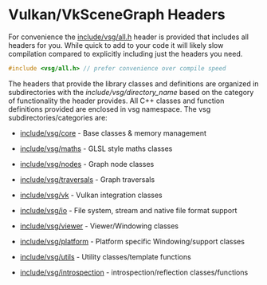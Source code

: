 # Vulkan/VkSceneGraph Headers
For convenience the [include/vsg/all.h](all.h) header is provided that includes all headers for you.  While quick to add to your code it will likely slow compilation compared to explicitly including just the headers you need.

```C++
#include <vsg/all.h> // prefer convenience over compile speed
```

The headers that provide the library classes and definitions are organized in subdirectories with the *include/vsg/directory_name* based on the category of functionality the header provides.  All C++ classes and function definitions provided are enclosed in vsg namespace.  The vsg subdirectories/categories are:

* [include/vsg/core](core/) - Base classes & memory management

* [include/vsg/maths](maths/) - GLSL style maths classes

* [include/vsg/nodes](nodes/) - Graph node classes

* [include/vsg/traversals](traversals/) - Graph traversals

* [include/vsg/vk](vk/) - Vulkan integration classes

* [include/vsg/io](io/) - File system, stream and native file format support

* [include/vsg/viewer](viewer/) - Viewer/Windowing classes

* [include/vsg/platform](platform/) - Platform specific Windowing/support classes

* [include/vsg/utils](utils/) - Utility classes/template functions

* [include/vsg/introspection](introspection) - introspection/reflection classes/functions
